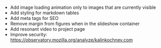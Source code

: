 - Add image loading animation only to images that are currently visible
- Add styling for markdown tables
- Add meta tags for SEO
- Remove margin from figures when in the slideshow container
- Add resonant video to project page
- Improve security: https://observatory.mozilla.org/analyze/kalinkochnev.com